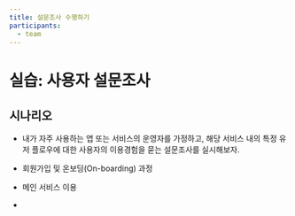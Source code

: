 ```yaml
---
title: 설문조사 수행하기
participants:
  - team
---
```


# 실습: 사용자 설문조사

## 시나리오

- 내가 자주 사용하는 앱 또는 서비스의 운영자를 가정하고, 해당 서비스 내의 특정 유저 플로우에 대한 사용자의 이용경험을 묻는 설문조사를 실시해보자.

- 회원가입 및 온보딩(On-boarding) 과정
- 메인 서비스 이용
- 